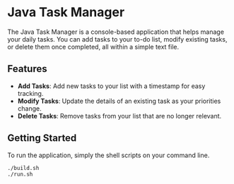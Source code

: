 # Java Task Manager

The Java Task Manager is a console-based application that helps manage your daily tasks. You can add tasks to your to-do list, modify existing tasks, or delete them once completed, all within a simple text file.

## Features

- **Add Tasks**: Add new tasks to your list with a timestamp for easy tracking.
- **Modify Tasks**: Update the details of an existing task as your priorities change.
- **Delete Tasks**: Remove tasks from your list that are no longer relevant.

## Getting Started

To run the application, simply the shell scripts on your command line.

```
./build.sh
./run.sh
```









